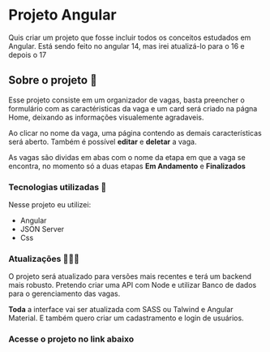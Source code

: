  # Projeto Angular

Quis criar um projeto que fosse incluir todos os conceitos estudados em Angular. Está sendo feito no angular 14, mas irei atualizá-lo para o 16 e depois o 17

## Sobre o projeto 🧵

Esse projeto consiste em um organizador de vagas, basta preencher o formulário com as caractéristicas da vaga e um card será criado na págna Home, deixando as informações visualemente agradaveis.

Ao clicar no nome da vaga, uma página contendo as demais características será aberto.
Também é possível **editar** e **deletar** a vaga.

As vagas são dividas em abas com o nome da etapa em que a vaga se encontra, no momento só a duas etapas **Em Andamento** e **Finalizados**

### Tecnologias utilizadas 🚀
Nesse projeto eu utilizei:
- Angular
- JSON Server
- Css

### Atualizações 👩🏻‍💻
O projeto será atualizado para versões mais recentes e terá um backend mais robusto. Pretendo criar uma API com Node e utilizar Banco de dados para o gerenciamento das vagas.

**Toda** a interface vai ser atualizada com SASS ou Talwind e Angular Material. E também quero criar um cadastramento e login de usuários.

### Acesse o projeto no link abaixo
